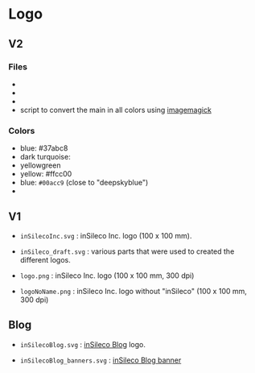 # Logo


## V2

### Files

* 
* 
* 
* script to convert the main in all colors using [imagemagick](https://imagemagick.org/index.php)

### Colors

* blue: #37abc8
* dark turquoise: 
* yellowgreen
* yellow: #ffcc00
* blue: `#00acc9` (close to "deepskyblue")
* 



## V1 

* `inSilecoInc.svg` : inSileco Inc. logo (100 x 100 mm). 


* `inSileco_draft.svg` : various parts that were used to created the different logos.

* `logo.png` : inSileco Inc. logo (100 x 100 mm, 300 dpi)

* `logoNoName.png` : inSileco Inc. logo without "inSileco" (100 x 100 mm, 300 dpi)

## Blog

* `inSilecoBlog.svg` : [inSileco Blog](https://github.com/inSileco) logo. 

* `inSilecoBlog_banners.svg` : [inSileco Blog banner](https://insileco.github.io/)


